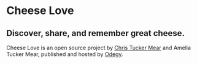 # Cheese Love

## Discover, share, and remember great cheese.

Cheese Love is an open source project by [Chris Tucker Mear](https://github.com/chrismear) and Amelia Tucker Mear, published and hosted by [Odegy](https://github.com/odegy).
